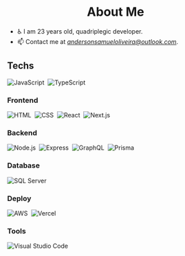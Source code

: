 <h1 align="center">About Me</h1>

- ♿ I am 23 years old, quadriplegic developer.
- 📫 Contact me at *[andersonsamueloliveira@outlook.com](mailto:andersonsamueloliveira@outlook.com)*.

## Techs
![JavaScript](https://img.shields.io/badge/-JavaScript-05122A?style=flat&logo=javascript)&nbsp;
![TypeScript](https://img.shields.io/badge/-TypeScript-05122A?style=flat&logo=typescript)&nbsp;

### Frontend
![HTML](https://img.shields.io/badge/-HTML-05122A?style=flat&logo=HTML5)&nbsp;
![CSS](https://img.shields.io/badge/-CSS-05122A?style=flat&logo=CSS3&logoColor=1572B6)&nbsp;
![React](https://img.shields.io/badge/-React-05122A?style=flat&logo=react)&nbsp;
![Next.js](https://img.shields.io/badge/-Next.js-05122A?style=flat&logo=next.js)&nbsp;
<br/>

### Backend
![Node.js](https://img.shields.io/badge/-Node.js-05122A?style=flat&logo=node.js)&nbsp;
![Express](https://img.shields.io/badge/-Express-05122A?style=flat&logo=Express)&nbsp;
![GraphQL](https://img.shields.io/badge/-GraphQL-05122A?style=flat&logo=GraphQL)&nbsp;
![Prisma](https://img.shields.io/badge/-Prisma-05122A?style=flat&logo=Prisma)&nbsp;

### Database
![SQL Server](https://img.shields.io/badge/-SQL%20Server-05122A?style=flat&logo=Microsoft-SQL-Server)&nbsp;

### Deploy
![AWS](https://img.shields.io/badge/-AWS-05122A?style=flat&logo=amazon-aws)&nbsp;
![Vercel](https://img.shields.io/badge/-Vercel-05122A?style=flat&logo=vercel)&nbsp;

### Tools
![Visual Studio Code](https://img.shields.io/badge/-Visual%20Studio%20Code-05122A?style=flat&logo=visual-studio-code&logoColor=007ACC)&nbsp;
